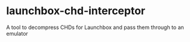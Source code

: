 # launchbox-chd-interceptor
A tool to decompress CHDs for Launchbox and pass them through to an emulator
